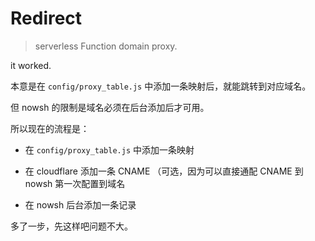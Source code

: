 # Redirect

> serverless Function domain proxy.

it worked.

本意是在 ```config/proxy_table.js``` 中添加一条映射后，就能跳转到对应域名。

但 nowsh 的限制是域名必须在后台添加后才可用。

所以现在的流程是：

- 在 ```config/proxy_table.js``` 中添加一条映射

- 在 cloudflare 添加一条 CNAME （可选，因为可以直接通配 CNAME 到 nowsh 第一次配置到域名

- 在 nowsh 后台添加一条记录

多了一步，先这样吧问题不大。
